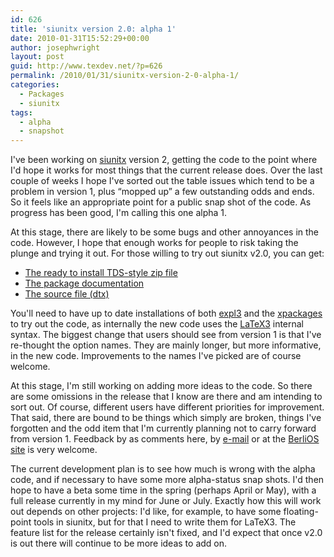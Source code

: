 ```yaml
---
id: 626
title: 'siunitx version 2.0: alpha 1'
date: 2010-01-31T15:52:29+00:00
author: josephwright
layout: post
guid: http://www.texdev.net/?p=626
permalink: /2010/01/31/siunitx-version-2-0-alpha-1/
categories:
  - Packages
  - siunitx
tags:
  - alpha
  - snapshot
---
```

I've been working on <a title="A comprehensive (SI) units package" href="http://tug.ctan.org/pkg/siunitx">siunitx</a> version 2, getting the code to the point where I'd hope it works for most things that the current release does. Over the last couple of weeks I hope I've sorted out the table issues which tend to be a problem in version 1, plus “mopped up” a few outstanding odds and ends. So it feels like an appropriate point for a public snap shot of the code. As progress has been good, I'm calling this one alpha 1.

At this stage, there are likely to be some bugs and other annoyances in the code. However, I hope that enough works for people to risk taking the plunge and trying it out. For those willing to try out siunitx v2.0, you can get:
<ul>
	<li><a href="http://www.texdev.net/wp-content/uploads/2010/01/siunitx.tds_1.zip">The ready to install TDS-style zip file</a></li>
	<li><a href="http://www.texdev.net/wp-content/uploads/2010/01/siunitx.pdf">The package documentation</a></li>
	<li><a href="http://www.texdev.net/wp-content/uploads/2010/01/siunitx.dtx">The source file (dtx)</a></li>
</ul>
You'll need to have up to date installations of both <a title="Packages  supporting LaTeX3 programming conventions" href="http://tug.ctan.org/pkg/expl3">expl3</a> and the <a title="High-level LaTeX3 concepts" href="http://tug.ctan.org/pkg/xpackages">xpackages</a> to try out  the code, as internally the new code uses the <a title="LaTeX3 Project" href="http://www.latex-project.org/latex3.html">LaTeX3</a> internal syntax. The biggest change that users should see from version 1 is that I've re-thought the option names. They are mainly longer, but more informative, in the new code. Improvements to the names I've picked are of course welcome.

At this stage, I'm still working on adding more ideas to the code. So there are some omissions in the release that I know are there and am intending to sort out. Of course, different users have different priorities for improvement. That said, there are bound to be things which simply are broken, things I've forgotten and the odd item that I'm currently planning not to carry forward from version 1. Feedback by as comments here, by <a href="mailto:joseph.wright@morningstar2.co.uk">e-mail</a> or at the <a href="http://developer.berlios.de/projects/siunitx/">BerliOS site</a> is very welcome.

The current development plan is to see how much is wrong with the alpha code, and if necessary to have some more alpha-status snap shots. I'd then hope to have a beta some time in the spring (perhaps April or May), with a full release currently in my mind for June or July. Exactly how this will work out depends on other projects: I'd like, for example, to have some floating-point tools in siunitx, but for that I need to write them for LaTeX3. The feature list for the release certainly isn't fixed, and I'd expect that once v2.0 is out there will continue to be more ideas to add on.